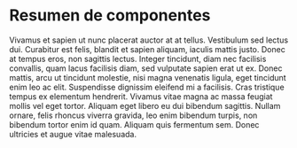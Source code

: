 # Resumen de componentes

Vivamus et sapien ut nunc placerat auctor at at tellus. Vestibulum sed lectus dui. Curabitur est felis, blandit et sapien aliquam, iaculis mattis justo. Donec at tempus eros, non sagittis lectus. Integer tincidunt, diam nec facilisis convallis, quam lacus facilisis diam, sed vulputate sapien erat ut ex. Donec mattis, arcu ut tincidunt molestie, nisi magna venenatis ligula, eget tincidunt enim leo ac elit. Suspendisse dignissim eleifend mi a facilisis. Cras tristique tempus ex elementum hendrerit. Vivamus vitae magna ac massa feugiat mollis vel eget tortor. Aliquam eget libero eu dui bibendum sagittis. Nullam ornare, felis rhoncus viverra gravida, leo enim bibendum turpis, non bibendum tortor enim id quam. Aliquam quis fermentum sem. Donec ultricies et augue vitae malesuada.
